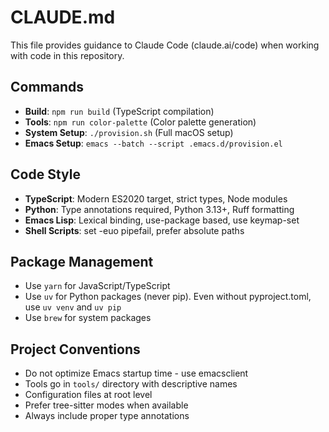 # CLAUDE.md

This file provides guidance to Claude Code (claude.ai/code) when working with code in this repository.

## Commands

- **Build**: `npm run build` (TypeScript compilation)
- **Tools**: `npm run color-palette` (Color palette generation)
- **System Setup**: `./provision.sh` (Full macOS setup)
- **Emacs Setup**: `emacs --batch --script .emacs.d/provision.el`

## Code Style

- **TypeScript**: Modern ES2020 target, strict types, Node modules
- **Python**: Type annotations required, Python 3.13+, Ruff formatting
- **Emacs Lisp**: Lexical binding, use-package based, use keymap-set
- **Shell Scripts**: set -euo pipefail, prefer absolute paths

## Package Management

- Use `yarn` for JavaScript/TypeScript
- Use `uv` for Python packages (never pip). Even without pyproject.toml, use `uv venv` and `uv pip`
- Use `brew` for system packages

## Project Conventions

- Do not optimize Emacs startup time - use emacsclient
- Tools go in `tools/` directory with descriptive names
- Configuration files at root level
- Prefer tree-sitter modes when available
- Always include proper type annotations
